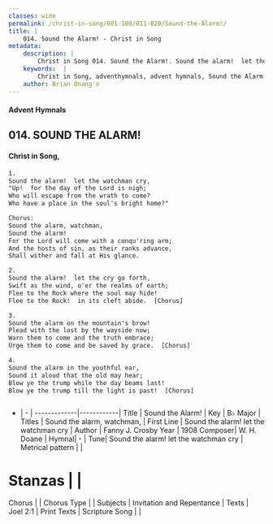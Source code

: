 ```yaml
---
classes: wide
permalink: /christ-in-song/001-100/011-020/Sound-the-Alarm!/
title: |
    014. Sound the Alarm! - Christ in Song
metadata:
    description: |
        Christ in Song 014. Sound the Alarm!. Sound the alarm!  let the watchman cry, "Up!  for the day of the Lord is nigh; Who will escape from the wrath to come? Who have a place in the soul's bright home?" Chorus: Sound the alarm, watchman, Sound the alarm! For the Lord will come with a conqu'ring arm; And the hosts of sin, as their ranks advance, Shall wither and fall at His glance.
    keywords:  |
        Christ in Song, adventhymnals, advent hymnals, Sound the Alarm!, Sound the alarm!  let the watchman cry. Sound the alarm, watchman,
    author: Brian Onang'o
---
```


#### Advent Hymnals
## 014. SOUND THE ALARM!
####  Christ in Song,

```txt
1.
Sound the alarm!  let the watchman cry,
"Up!  for the day of the Lord is nigh;
Who will escape from the wrath to come?
Who have a place in the soul's bright home?"

Chorus:
Sound the alarm, watchman,
Sound the alarm!
For the Lord will come with a conqu'ring arm;
And the hosts of sin, as their ranks advance,
Shall wither and fall at His glance.

2.
Sound the alarm!  let the cry go forth,
Swift as the wind, o'er the realms of earth;
Flee to the Rock where the soul may hide!
Flee to the Rock!  in its cleft abide.  [Chorus]

3.
Sound the alarm on the mountain's brow!
Plead with the lost by the wayside now;
Warn them to come and the truth embrace;
Urge them to come and be saved by grace.  [Chorus]

4.
Sound the alarm in the youthful ear,
Sound it aloud that the old may hear;
Blow ye the trump while the day beams last!
Blow ye the trump till the light is past!  [Chorus]



```

- |   -  |
-------------|------------|
Title | Sound the Alarm! |
Key | B♭ Major |
Titles | Sound the alarm, watchman, |
First Line | Sound the alarm!  let the watchman cry |
Author | Fanny J. Crosby
Year | 1908
Composer| W. H. Doane |
Hymnal|  - |
Tune| Sound the alarm!  let the watchman cry |
Metrical pattern | |
# Stanzas |  |
Chorus |  |
Chorus Type |  |
Subjects | Invitation and Repentance |
Texts | Joel 2:1 |
Print Texts | 
Scripture Song |  |
    
